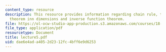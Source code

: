 ```yaml
---
content_type: resource
description: This resource provides information regarding chain rule, the mean-value
  theorem inn dimensions and inverse function theorem.
file: https://ol-ocw-studio-app-production.s3.amazonaws.com/courses/18-101-analysis-ii-fall-2005/dae6e4ada4052d2312fc4bff6e9d6253_lecture5.pdf
file_type: application/pdf
resourcetype: Document
title: lecture5.pdf
uid: dae6e4ad-a405-2d23-12fc-4bff6e9d6253
---
```

